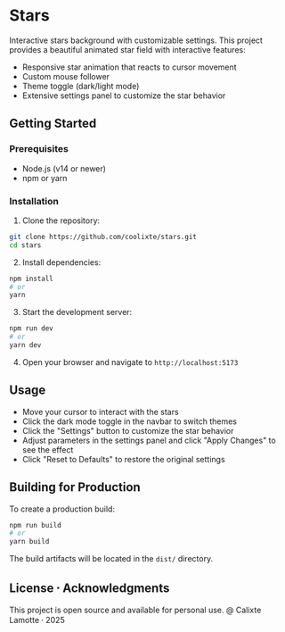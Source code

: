 # Stars

Interactive stars background with customizable settings. This project provides a beautiful animated star field with interactive features:

- Responsive star animation that reacts to cursor movement
- Custom mouse follower
- Theme toggle (dark/light mode)
- Extensive settings panel to customize the star behavior

## Getting Started

### Prerequisites

- Node.js (v14 or newer)
- npm or yarn

### Installation

1. Clone the repository:

```bash
git clone https://github.com/coolixte/stars.git
cd stars
```

2. Install dependencies:

```bash
npm install
# or
yarn
```

3. Start the development server:

```bash
npm run dev
# or
yarn dev
```

4. Open your browser and navigate to `http://localhost:5173`

## Usage

- Move your cursor to interact with the stars
- Click the dark mode toggle in the navbar to switch themes
- Click the "Settings" button to customize the star behavior
- Adjust parameters in the settings panel and click "Apply Changes" to see the effect
- Click "Reset to Defaults" to restore the original settings

## Building for Production

To create a production build:

```bash
npm run build
# or
yarn build
```

The build artifacts will be located in the `dist/` directory.

## License ⸱ Acknowledgments

This project is open source and available for personal use.
@ Calixte Lamotte ⸱ 2025
